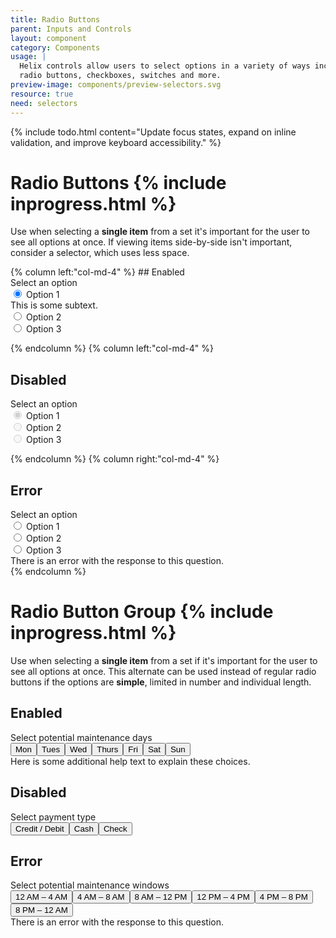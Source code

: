 ```yaml
---
title: Radio Buttons
parent: Inputs and Controls
layout: component
category: Components
usage: |
  Helix controls allow users to select options in a variety of ways including
  radio buttons, checkboxes, switches and more.
preview-image: components/preview-selectors.svg
resource: true
need: selectors
---
```


{% include todo.html content="Update focus states, expand on inline validation,
and improve keyboard accessibility." %}

# Radio Buttons {% include inprogress.html %}

Use when selecting a **single item** from a set it's important for the user to
see all options at once. If viewing items side-by-side isn't important,
consider a selector, which uses less space.

<div class="row">
{% column left:"col-md-4" %}
## Enabled

<div class="ui form">
  <div class="grouped fields">
    <label>Select an option</label>
    <div class="field">
      <div class="ui radio checkbox">
        <input type="radio" name="radio1" checked="checked">
        <label>Option 1</label>
        <div class="ui message subtext">
          This is some subtext.
        </div>
      </div>
    </div>
    <div class="field">
      <div class="ui radio checkbox">
        <input type="radio" name="radio1">
        <label>Option 2</label>
      </div>
    </div>
    <div class="field">
      <div class="ui radio checkbox">
        <input type="radio" name="radio1">
        <label>Option 3</label>
      </div>
    </div>
  </div>
</div>

{% endcolumn %}
{% column left:"col-md-4" %}

## Disabled

<div class="ui form">
  <div class="grouped fields">
    <label>Select an option</label>
    <div class="field disabled">
      <div class="ui radio checkbox">
        <input type="radio" name="radio2" checked="checked" disabled="disabled">
        <label>Option 1</label>
      </div>
    </div>
    <div class="field disabled">
      <div class="ui radio checkbox">
        <input type="radio" name="radio2" disabled="disabled">
        <label>Option 2</label>
      </div>
    </div>
    <div class="field disabled">
      <div class="ui radio checkbox">
        <input type="radio" name="radio2" disabled="disabled">
        <label>Option 3</label>
      </div>
    </div>
  </div>
</div>

{% endcolumn %}
{% column right:"col-md-4" %}

## Error

<div class="ui form error">
  <div class="grouped fields required">
    <label>Select an option</label>
    <div class="field error checked">
      <div class="ui radio checkbox">
        <input type="radio" name="radio3" check="checked">
        <label>Option 1</label>
      </div>
    </div>
    <div class="field error">
      <div class="ui radio checkbox">
        <input type="radio" name="radio3">
        <label>Option 2</label>
      </div>
    </div>
    <div class="field error">
      <div class="ui radio checkbox">
        <input type="radio" name="radio3">
        <label>Option 3</label>
      </div>
    </div>
  </div>
  <div class="ui error message">
    There is an error with the response to this question.
  </div>
</div>
{% endcolumn %}
</div>

# Radio Button Group {% include inprogress.html %}

Use when selecting a **single item** from a set if it's important for the user
to see all options at once. This alternate can be used instead of regular radio
buttons if the options are **simple**, limited in number and individual length.

## Enabled

<div class="ui form">
  <div class="field">
    <label>Select potential maintenance days</label>
    <div class="ui buttons single">
      <button class="ui button ds-btn-med-sec active">Mon</button><button class="ui button ds-btn-med-sec">Tues</button><button class="ui button ds-btn-med-sec">Wed</button><button class="ui button ds-btn-med-sec">Thurs</button><button class="ui button ds-btn-med-sec">Fri</button><button class="ui button ds-btn-med-sec">Sat</button><button class="ui button ds-btn-med-sec">Sun</button>
    </div>
    <div class="ui message subtext">
      Here is some additional help text to explain these choices.
    </div>
  </div>
</div>

## Disabled

<div class="ui form">
  <div class="field">
    <label>Select payment type</label>
    <div class="ui buttons single">
      <button class="ui button ds-btn-med-sec disabled active">Credit / Debit</button><button class="ui button ds-btn-med-sec disabled">Cash</button><button class="ui button ds-btn-med-sec disabled">Check</button>
    </div>
  </div>
</div>

## Error

<div class="ui form error">
  <div class="field error">
    <label class="required">Select potential maintenance windows</label>
    <div class="ui buttons single">
      <button class="ui button ds-btn-med-sec">12<span class="smCaps"> AM</span> &ndash; 4<span class="smCaps"> AM</span></button><button class="ui button ds-btn-med-sec error active">4<span class="smCaps"> AM</span> &ndash; 8<span class="smCaps"> AM</span></button><button class="ui button ds-btn-med-sec">8<span class="smCaps"> AM</span> &ndash; 12<span class="smCaps"> PM</span></button><button class="ui button ds-btn-med-sec">12<span class="smCaps"> PM</span> &ndash; 4<span class="smCaps"> PM</span></button><button class="ui button ds-btn-med-sec">4<span class="smCaps"> PM</span> &ndash; 8<span class="smCaps"> PM</span></button><button class="ui button ds-btn-med-sec">8<span class="smCaps"> PM</span> &ndash; 12<span class="smCaps"> AM</span></button>
    </div>
    <div class="ui error message">
      There is an error with the response to this question.
    </div>
  </div>
</div>
